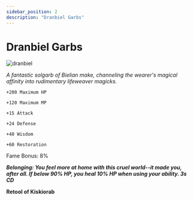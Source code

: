 ```yaml
---
sidebar_position: 2
description: "Dranbiel Garbs"
---
```


# Dranbiel Garbs

![dranbiel](https://vwiki.valorserver.com/api/item/picture/dranbiel%20garbs)

<i>A fantastic solgarb of Bielian make, channeling the wearer's magical affinity into rudimentary lifeweaver magicks.</i>

    +200 Maximum HP
    
    +120 Maximum MP
    
    +15 Attack
    
    +24 Defense
    
    +40 Wisdom
    
    +60 Restoration

Fame Bonus: 8%

***Belonging: You feel more at home with this cruel world--it made you, after all. If below 90% HP, you heal 10% HP when using your ability. 3s CD***

**Retool of Kiskiorab**
